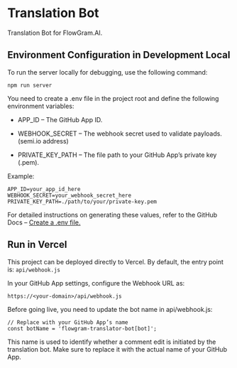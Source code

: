 # Translation Bot

Translation Bot for FlowGram.AI.

## Environment Configuration in Development Local

To run the server locally for debugging, use the following command:

`npm run server`

You need to create a .env file in the project root and define the following environment variables:

- APP_ID – The GitHub App ID.

- WEBHOOK_SECRET – The webhook secret used to validate payloads.(semi.io address)

- PRIVATE_KEY_PATH – The file path to your GitHub App’s private key (.pem).


Example:
```
APP_ID=your_app_id_here
WEBHOOK_SECRET=your_webhook_secret_here
PRIVATE_KEY_PATH=./path/to/your/private-key.pem
```


For detailed instructions on generating these values, refer to the GitHub Docs – [Create a .env file.](https://docs.github.com/en/apps/creating-github-apps/writing-code-for-a-github-app/quickstart#create-a-env-file)



## Run in Vercel

This project can be deployed directly to Vercel.
By default, the entry point is: `api/webhook.js`

In your GitHub App settings, configure the Webhook URL as:

```
https://<your-domain>/api/webhook.js
```

Before going live, you need to update the bot name in api/webhook.js:

```
// Replace with your GitHub App’s name
const botName = 'flowgram-translator-bot[bot]';
```


This name is used to identify whether a comment edit is initiated by the translation bot. Make sure to replace it with the actual name of your GitHub App.